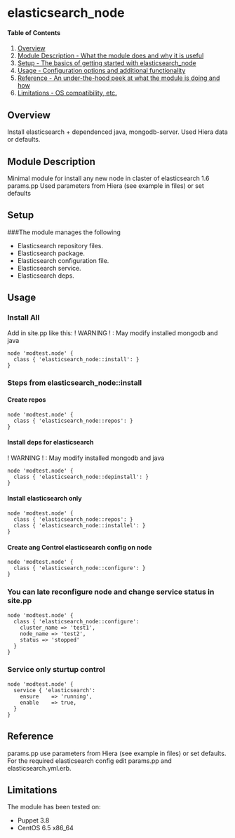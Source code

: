 # elasticsearch_node

#### Table of Contents

1. [Overview](#overview)
2. [Module Description - What the module does and why it is useful](#module-description)
3. [Setup - The basics of getting started with elasticsearch_node](#setup)
4. [Usage - Configuration options and additional functionality](#usage)
5. [Reference - An under-the-hood peek at what the module is doing and how](#reference)
5. [Limitations - OS compatibility, etc.](#limitations)

## Overview

Install elasticsearch + dependenced java, mongodb-server. Used Hiera data or defaults.

## Module Description

Minimal module for install any new node in claster of elasticsearch 1.6
params.pp Used parameters from Hiera (see example in files) or set defaults

## Setup

###The module manages the following

* Elasticsearch repository files.
* Elasticsearch package.
* Elasticsearch configuration file.
* Elasticsearch service.
* Elasticsearch deps.


## Usage

### Install All

Add in site.pp like this:
! WARNING ! : May modify installed mongodb and java

```puppet
node 'modtest.node' {
  class { 'elasticsearch_node::install': }
}
```

### Steps from elasticsearch_node::install

#### Create repos

```puppet
node 'modtest.node' {
  class { 'elasticsearch_node::repos': }
}
```

#### Install deps for elasticsearch

! WARNING ! : May modify installed mongodb and java

```puppet
node 'modtest.node' {
  class { 'elasticsearch_node::depinstall': }
}
```

#### Install elasticsearch only

```puppet
node 'modtest.node' {
  class { 'elasticsearch_node::repos': }
  class { 'elasticsearch_node::installel': }
}
```

#### Create ang Control elasticsearch config on node

```puppet
node 'modtest.node' {
  class { 'elasticsearch_node::configure': }
}
```

### You can late reconfigure node and change service status in site.pp
```puppet
node 'modtest.node' {
  class { 'elasticsearch_node::configure':
    cluster_name => 'test1',
    node_name => 'test2',
    status => 'stopped'
  }
}
```

### Service only sturtup control
```puppet
node 'modtest.node' {
  service { 'elasticsearch':
    ensure    => 'running',
    enable    => true,
  }
}
```

## Reference

params.pp use parameters from Hiera (see example in files) or set defaults.
For the required elasticsearch config edit params.pp and elasticsearch.yml.erb.

## Limitations

The module has been tested on:
* Puppet 3.8
* CentOS 6.5 x86_64

